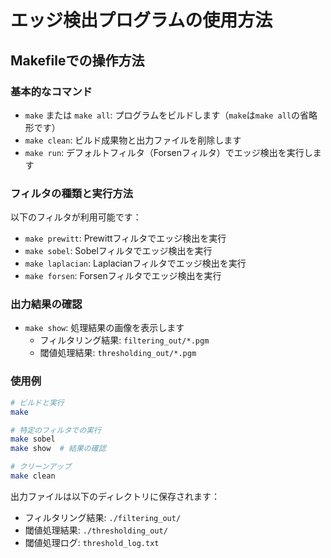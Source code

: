 # エッジ検出プログラムの使用方法

## Makefileでの操作方法

### 基本的なコマンド

- `make` または `make all`: プログラムをビルドします（`make`は`make all`の省略形です）
- `make clean`: ビルド成果物と出力ファイルを削除します
- `make run`: デフォルトフィルタ（Forsenフィルタ）でエッジ検出を実行します

### フィルタの種類と実行方法

以下のフィルタが利用可能です：

- `make prewitt`: Prewittフィルタでエッジ検出を実行
- `make sobel`: Sobelフィルタでエッジ検出を実行
- `make laplacian`: Laplacianフィルタでエッジ検出を実行
- `make forsen`: Forsenフィルタでエッジ検出を実行

### 出力結果の確認

- `make show`: 処理結果の画像を表示します
  - フィルタリング結果: `filtering_out/*.pgm`
  - 閾値処理結果: `thresholding_out/*.pgm`

### 使用例

```bash
# ビルドと実行
make

# 特定のフィルタでの実行
make sobel
make show  # 結果の確認

# クリーンアップ
make clean
```

出力ファイルは以下のディレクトリに保存されます：
- フィルタリング結果: `./filtering_out/`
- 閾値処理結果: `./thresholding_out/`
- 閾値処理ログ: `threshold_log.txt`
